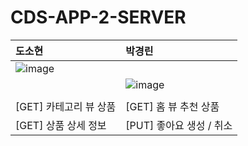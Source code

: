 # CDS-APP-2-SERVER
| 도소현  | 박경린  |
|:----------|:----------|
| ![image](https://github.com/DO-SOPT-CDS-APP-2/CDS-APP-2-SERVER/assets/102944310/7bc51fe2-98f2-45e5-95ac-13bd534947fb)
    | ![image](https://github.com/DO-SOPT-CDS-APP-2/CDS-APP-2-SERVER/assets/102944310/0246114a-2bc5-4473-87ec-445fb37fc48c)
    |
| [GET] 카테고리 뷰 상품  | [GET] 홈 뷰 추천 상품    |
| [GET] 상품 상세 정보 | [PUT] 좋아요 생성 / 취소 |
